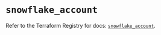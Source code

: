 # `snowflake_account`

Refer to the Terraform Registry for docs: [`snowflake_account`](https://registry.terraform.io/providers/snowflake-labs/snowflake/0.88.0/docs/resources/account).
